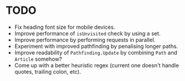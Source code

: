 # TODO

* Fix heading font size for mobile devices.
* Improve performance of `isUnvisited` check by using a set.
* Improve performance by performing requests in parallel.
* Experiment with improved pathfinding by penalising longer paths.
* Improve readability of `Pathfinding.Update` by combining `Path` and `Article` somehow?
* Come up with a better heuristic regex (current one doesn't handle quotes, trailing colon, etc).